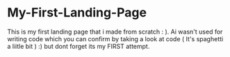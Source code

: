 # My-First-Landing-Page
This is my first landing page that i made from scratch : ). Ai wasn't used for writing code which you can confirm by taking a look at code ( It's spaghetti a liitle bit ) :) but dont forget its my FIRST attempt.
